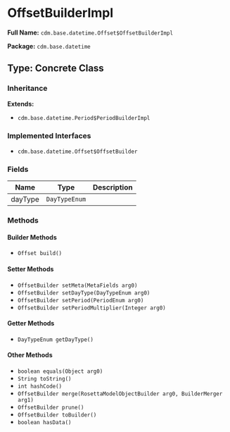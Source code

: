 # OffsetBuilderImpl

**Full Name:** `cdm.base.datetime.Offset$OffsetBuilderImpl`

**Package:** `cdm.base.datetime`

## Type: Concrete Class

### Inheritance

**Extends:**
- `cdm.base.datetime.Period$PeriodBuilderImpl`

### Implemented Interfaces

- `cdm.base.datetime.Offset$OffsetBuilder`

### Fields

| Name | Type | Description |
|------|------|-------------|
| dayType | `DayTypeEnum` |  |

### Methods

#### Builder Methods

- `Offset build()`

#### Setter Methods

- `OffsetBuilder setMeta(MetaFields arg0)`
- `OffsetBuilder setDayType(DayTypeEnum arg0)`
- `OffsetBuilder setPeriod(PeriodEnum arg0)`
- `OffsetBuilder setPeriodMultiplier(Integer arg0)`

#### Getter Methods

- `DayTypeEnum getDayType()`

#### Other Methods

- `boolean equals(Object arg0)`
- `String toString()`
- `int hashCode()`
- `OffsetBuilder merge(RosettaModelObjectBuilder arg0, BuilderMerger arg1)`
- `OffsetBuilder prune()`
- `OffsetBuilder toBuilder()`
- `boolean hasData()`

